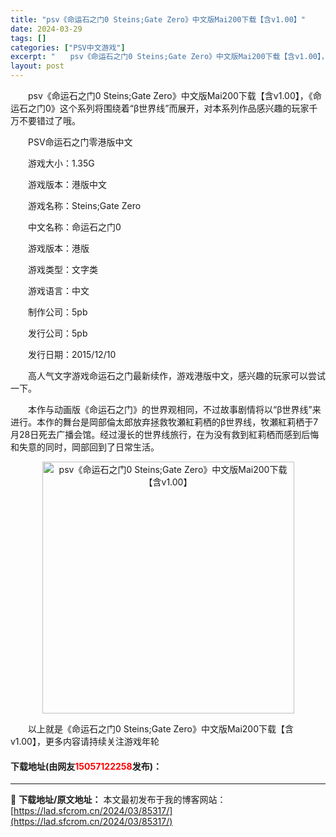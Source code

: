 ```yaml
---
title: "psv《命运石之门0 Steins;Gate Zero》中文版Mai200下载【含v1.00】"
date: 2024-03-29
tags: []
categories: ["PSV中文游戏"]
excerpt: "　　psv《命运石之门0 Steins;Gate Zero》中文版Mai200下载【含v1.00】，《命运石之门0》这个系列将围绕着&ldquo;&beta;世界线&rdquo;而展开，对本系列作品感兴趣的玩家千万不要错过了哦。 　　PSV命运石之门零港版中文 　　游戏大小：1.35G 　　游戏版本&hellip;"
layout: post
---
```


 <p>　　psv《命运石之门0 Steins;Gate Zero》中文版Mai200下载【含v1.00】，《命运石之门0》这个系列将围绕着&ldquo;&beta;世界线&rdquo;而展开，对本系列作品感兴趣的玩家千万不要错过了哦。</p> <p>　　PSV命运石之门零港版中文</p> <p>　　游戏大小：1.35G</p> <p>　　游戏版本：港版中文</p> <p>　　游戏名称：Steins;Gate Zero</p> <p>　　中文名称：命运石之门0</p> <p>　　游戏版本：港版</p> <p>　　游戏类型：文字类</p> <p>　　游戏语言：中文</p> <p>　　制作公司：5pb</p> <p>　　发行公司：5pb</p> <p>　　发行日期：2015/12/10</p> <p>　　高人气文字游戏命运石之门最新续作，游戏港版中文，感兴趣的玩家可以尝试一下。</p> <p>　　本作与动画版《命运石之门》的世界观相同，不过故事剧情将以&ldquo;&beta;世界线&rdquo;来进行。本作的舞台是岡部倫太郎放弃拯救牧瀬紅莉栖的&beta;世界线，牧瀬紅莉栖于7月28日死去广播会馆。经过漫长的世界线旅行，在为没有救到紅莉栖而感到后悔和失意的同时，岡部回到了日常生活。</p> <p align="center"><img align="" border="0" src="https://lad.sfcrom.cn/wp-content/uploads/2024/03/20240329_66067271a87e2.jpg" width="403" alt="psv《命运石之门0 Steins;Gate Zero》中文版Mai200下载【含v1.00】" /></p> <p>　　以上就是《命运石之门0 Steins;Gate Zero》中文版Mai200下载【含v1.00】，更多内容请持续关注游戏年轮</p> <p><h4>下载地址(由网友<font color="red">15057122258</font>发布)：</h4></p> 

---
📖 **下载地址/原文地址：** 本文最初发布于我的博客网站：[https://lad.sfcrom.cn/2024/03/85317/](https://lad.sfcrom.cn/2024/03/85317/)
